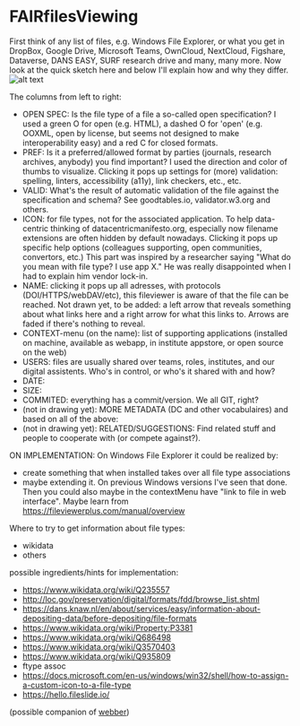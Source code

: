 # FAIRfilesViewing
First think of any list of files, e.g. Windows File Explorer, or what you get in DropBox, Google Drive, Microsoft Teams, OwnCloud, NextCloud, Figshare, Dataverse, DANS EASY, SURF research drive and many, many more.
Now look at the quick sketch here and below I'll explain how and why they differ.
![alt text](https://repository-images.githubusercontent.com/149428210/f8bcf200-77cf-11eb-93f8-452cf9db3dcb "Sharing a network of data, over the list of files you have")

The columns from left to right:
- OPEN SPEC: Is the file type of a file a so-called open specification? I used a green O for open (e.g. HTML), a dashed O for 'open' (e.g. OOXML, open by license, but seems not designed to make interoperability easy) and a red C for closed formats.
- PREF: Is it a preferred/allowed format by parties (journals, research archives, anybody) you find important? I used the direction and color of thumbs to visualize. Clicking it pops up settings for (more) validation: spelling, linters, accessibility (a11y), link checkers, etc., etc.
- VALID: What's the result of automatic validation of the file against the specification and schema? See goodtables.io, validator.w3.org and others.
- ICON: for file types, not for the associated application. To help data-centric thinking of datacentricmanifesto.org, especially now filename extensions are often hidden by default nowadays. Clicking it pops up specific help options (colleagues supporting, open communities, convertors, etc.) This part was inspired by a researcher saying "What do you mean with file type? I use app X." He was really disappointed when I had to explain him vendor lock-in.
- NAME: clicking it pops up all adresses, with protocols (DOI/HTTPS/webDAV/etc), this fileviewer is aware of that the file can be reached. Not drawn yet, to be added: a left arrow that reveals something about what links here and a right arrow for what this links to. Arrows are faded if there's nothing to reveal.
- CONTEXT-menu (on the name): list of supporting applications (installed on machine, available as webapp, in institute appstore, or open source on the web)
- USERS: files are usually shared over teams, roles, institutes, and our digital assistents. Who's in control, or who's it shared with and how?
- DATE:
- SIZE:
- COMMITED: everything has a commit/version. We all GIT, right?
- (not in drawing yet): MORE METADATA (DC and other vocabulaires) and based on all of the above:
- (not in drawing yet): RELATED/SUGGESTIONS: Find related stuff and people to cooperate with (or compete against?).



ON IMPLEMENTATION:
On Windows File Explorer it could be realized by:
- create something that when installed takes over all file type associations
- maybe extending it. On previous Windows versions I've seen that done. Then you could also maybe in the contextMenu have "link to file in web interface". Maybe learn from https://fileviewerplus.com/manual/overview

Where to try to get information about file types:
- wikidata
- others

possible ingredients/hints for implementation:
- https://www.wikidata.org/wiki/Q235557
- http://loc.gov/preservation/digital/formats/fdd/browse_list.shtml
- https://dans.knaw.nl/en/about/services/easy/information-about-depositing-data/before-depositing/file-formats
- https://www.wikidata.org/wiki/Property:P3381
- https://www.wikidata.org/wiki/Q686498
- https://www.wikidata.org/wiki/Q3570403
- https://www.wikidata.org/wiki/Q935809
- ftype assoc
- https://docs.microsoft.com/en-us/windows/win32/shell/how-to-assign-a-custom-icon-to-a-file-type
- https://hello.fileslide.io/

 (possible companion of [webber](https://github.com/steltenpower/webber))
